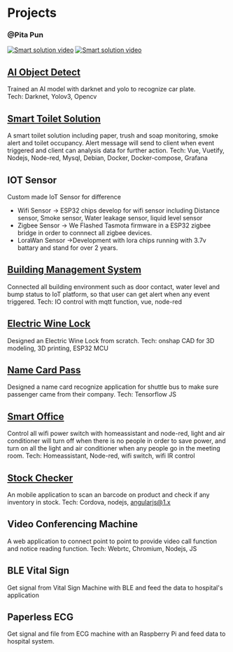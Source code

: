 # Projects

### @Pita Pun
[![Smart solution video](https://img.shields.io/twitter/url?label=LinkedIn&logo=LinkedIn&style=social&url=https%3A%2F%2Fwww.linkedin.com%2Fin%2Fpita-pun-27924966b%2F)](https://www.linkedin.com/in/pita-pun-27924966/)
[![Smart solution video](https://img.shields.io/twitter/url?label=WhatsApp&logo=WhatsApp&style=social&url=https%3A%2F%2Fapi.whatsapp.com%2Fsend%3Fphone%3D93866086%26text%3DPlease%2520Find%2520Me%2520if%2520You%2520Need)](https://wa.me/+85293866086?text=Hi%20Mr%20Pun)

## [AI Object Detect](AI%20Object%20Detect)
Trained an AI model with darknet and yolo to recognize car plate.  
Tech: Darknet, Yolov3, Opencv

## [Smart Toilet Solution](Smart%20Toilet%20Solution)

A smart toilet solution including paper, trush and soap monitoring, smoke alert and toilet occupancy. 
Alert message will send to client when event triggered and client can analysis data for further action.
Tech: Vue, Vuetify, Nodejs, Node-red, Mysql, Debian, Docker, Docker-compose, Grafana

## IOT Sensor
Custom made IoT Sensor for difference 
- Wifi Sensor -> ESP32 chips develop for wifi sensor including Distance sensor, Smoke sensor, Water leakage sensor, liquid level sensor
- Zigbee Sensor -> We Flashed Tasmota firmware in a ESP32 zigbee bridge in order to connnect all zigbee devices.
- LoraWan Sensor ->Development with lora chips running with 3.7v battary and stand for over 2 years.

## [Building Management System](Building%20Management%20System)
Connected all building environment such as door contact, water level and bump status to IoT platform, so that user can get alert when any event triggered.
Tech: IO control with mqtt function, vue, node-red

## [Electric Wine Lock](Electric%20Wine%20Lock)
Designed an Electric Wine Lock from scratch.
Tech: onshap CAD for 3D modeling, 3D printing, ESP32 MCU

## [Name Card Pass](Name%20Card%20Pass)
Designed a name card recognize application for shuttle bus to make sure passenger came from their company.
Tech: Tensorflow JS 

## [Smart Office](Smart%20Office)
Control all wifi power switch with homeassistant and node-red, light and air conditioner will turn off when there is no people in order to save power, and turn on all the light and air conditioner when any people go in the meeting room. 
Tech: Homeassistant, Node-red, wifi switch, wifi IR control

## [Stock Checker](Stock%20Checker)
An mobile application to scan an barcode on product and check if any inventory in stock.
Tech: Cordova, nodejs, angularjs@1.x

## Video Conferencing Machine
A web application to connect point to point to provide video call function and notice reading function.
Tech: Webrtc, Chromium, Nodejs, JS

## BLE Vital Sign
Get signal from Vital Sign Machine with BLE and feed the data to hospital's application

## Paperless ECG
Get signal and file from ECG machine with an Raspberry Pi and feed data to hospital system.
